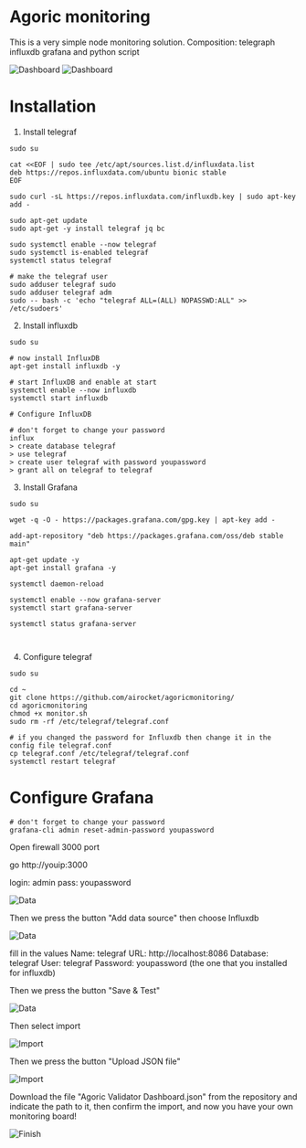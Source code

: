 # Agoric monitoring
This is a very simple node monitoring solution. Composition: telegraph influxdb grafana and python script

![Dashboard](https://i.imgur.com/eCrOzzJ.png)
![Dashboard](https://i.imgur.com/7bO07Lc.png)

# Installation

1. Install telegraf

```
sudo su

cat <<EOF | sudo tee /etc/apt/sources.list.d/influxdata.list
deb https://repos.influxdata.com/ubuntu bionic stable
EOF

sudo curl -sL https://repos.influxdata.com/influxdb.key | sudo apt-key add -

sudo apt-get update
sudo apt-get -y install telegraf jq bc

sudo systemctl enable --now telegraf
sudo systemctl is-enabled telegraf
systemctl status telegraf

# make the telegraf user
sudo adduser telegraf sudo
sudo adduser telegraf adm
sudo -- bash -c 'echo "telegraf ALL=(ALL) NOPASSWD:ALL" >> /etc/sudoers'

```

 2. Install influxdb
 
 ```
sudo su

# now install InfluxDB
apt-get install influxdb -y

# start InfluxDB and enable at start
systemctl enable --now influxdb
systemctl start influxdb

# Configure InfluxDB

# don't forget to change your password
influx
> create database telegraf
> use telegraf
> create user telegraf with password youpassword
> grant all on telegraf to telegraf

```

 3. Install Grafana
 
 ```
sudo su

wget -q -O - https://packages.grafana.com/gpg.key | apt-key add -

add-apt-repository "deb https://packages.grafana.com/oss/deb stable main"

apt-get update -y
apt-get install grafana -y

systemctl daemon-reload

systemctl enable --now grafana-server
systemctl start grafana-server

systemctl status grafana-server



```

4. Configure telegraf

 ```
sudo su

cd ~
git clone https://github.com/airocket/agoricmonitoring/
cd agoricmonitoring
chmod +x monitor.sh
sudo rm -rf /etc/telegraf/telegraf.conf

# if you changed the password for Influxdb then change it in the config file telegraf.conf
cp telegraf.conf /etc/telegraf/telegraf.conf
systemctl restart telegraf

```

# Configure Grafana

 ```
# don't forget to change your password
grafana-cli admin reset-admin-password youpassword

```
Open firewall 3000 port

go http://youip:3000

login: admin
pass: youpassword

![Data](https://i.imgur.com/6BihNbX.png)

Then we press the button "Add data source"
then choose Influxdb

![Data](https://i.imgur.com/E9hegNv.png)

fill in the values
Name: telegraf
URL: http://localhost:8086
Database: telegraf
User: telegraf
Password: youpassword
(the one that you installed for influxdb)

Then we press the button "Save & Test"

![Data](https://i.imgur.com/vQKPCR5.png)

Then select import

![Import](https://i.imgur.com/5aD6FoW.png)

Then we press the button "Upload JSON file"

![Import](https://i.imgur.com/nljTgMr.png)

Download the file "Agoric Validator Dashboard.json" from the repository and indicate the path to it, then confirm the import, and now you have your own monitoring board!

![Finish](https://i.imgur.com/eCrOzzJ.png)





